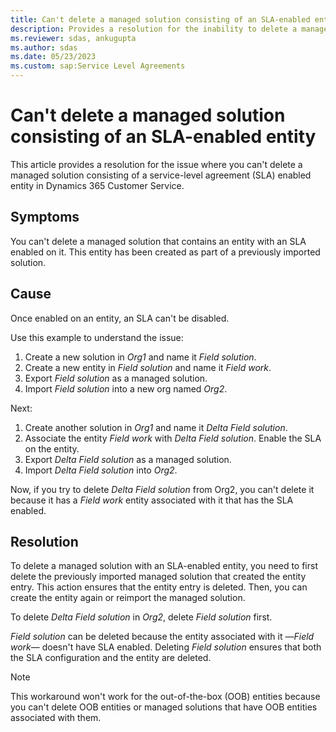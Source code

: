 ```yaml
---
title: Can't delete a managed solution consisting of an SLA-enabled entity
description: Provides a resolution for the inability to delete a managed solution consisting of an SLA-enabled entity in Dynamics 365 Customer Service.
ms.reviewer: sdas, ankugupta
ms.author: sdas
ms.date: 05/23/2023
ms.custom: sap:Service Level Agreements
---
```

# Can't delete a managed solution consisting of an SLA-enabled entity

This article provides a resolution for the issue where you can't delete a managed solution consisting of a service-level agreement (SLA) enabled entity in Dynamics 365 Customer Service.

## Symptoms

You can't delete a managed solution that contains an entity with an SLA enabled on it. This entity has been created as part of a previously imported solution.

## Cause

Once enabled on an entity, an SLA can't be disabled.

Use this example to understand the issue:

1. Create a new solution in *Org1* and name it *Field solution*.
2. Create a new entity in  *Field solution* and name it *Field work*.
3. Export *Field solution* as a managed solution.
4. Import *Field solution* into a new org named *Org2*.

Next:

1. Create another solution in *Org1* and name it *Delta Field solution*.
2. Associate the entity *Field work* with *Delta Field solution*. Enable the SLA on the entity.
3. Export *Delta Field solution* as a managed solution.
4. Import *Delta Field solution* into *Org2*.

Now, if you try to delete *Delta Field solution* from Org2, you can't delete it because it has a *Field work* entity associated with it that has the SLA enabled.

## Resolution

To delete a managed solution with an SLA-enabled entity, you need to first delete the previously imported managed solution that created the entity entry. This action ensures that the entity entry is deleted. Then, you can create the entity again or reimport the managed solution.

To delete *Delta Field solution* in *Org2*, delete *Field solution* first.

*Field solution* can be deleted because the entity associated with it —*Field work*— doesn't have SLA enabled. Deleting *Field solution* ensures that both the SLA configuration and the entity are deleted.

> [!NOTE]
> This workaround won't work for the out-of-the-box (OOB) entities because you can't delete OOB entities or managed solutions that have OOB entities associated with them.
